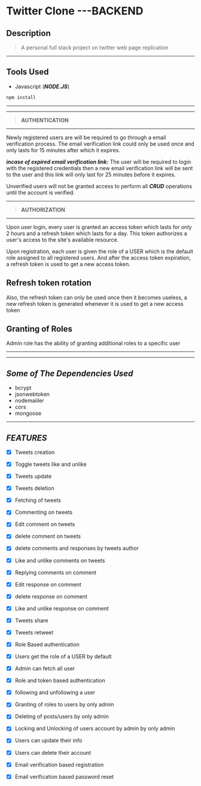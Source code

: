 # Twitter Clone ---BACKEND
## Description
> A personal full stack project on twitter web page replication
___
## **Tools Used**
* Javascript (**_NODE.JS_**)

```javascript
npm install
```
---
---
> **AUTHENTICATION**
---

Newly registered users are will be required to go through a email verification process. The email verification link could only be used once and only lasts for 15 minutes after which it expires.

_**incase of expired email verification link:**_ The user will be required to login with the registered credentials then a new email verification link will be sent to the user and this link will only last for 25 minutes before it expires.

Unverified users will not be granted access to perform all _**CRUD**_ operations until the account is verified.

---
> **AUTHORIZATION**
---

Upon user login, every user is granted an access token which lasts for only 2 hours and a refresh token which lasts for a day. This token authorizes a user's access to the site's available resource. 

Upon registration, each user is given the role of a USER which is the default role assigned to all registered users. And after the access token expiration, a refresh token is used to get a new access token.

**Refresh token rotation**
---
Also, the refresh token can only be used once then it becomes useless, a new refresh token is generated whenever it is used to get a new access token

**Granting of Roles**
---
Admin role has the ability of granting additional roles to a specific user

---
---

## _Some of The Dependencies Used_
* bcrypt
* jsonwebtoken
* nodemaiiler
* cors
* mongoose

***
## _FEATURES_
* [x] Tweets creation
* [x] Toggle tweets like and unlike
* [x] Tweets update
* [x] Tweets deletion
* [x] Fetching of tweets
* [x] Commenting on tweets
* [x] Edit comment on tweets
* [x] delete comment on tweets
* [x] delete comments and responses by tweets author
* [x] Like and unlike comments on tweets
* [x] Replying comments on comment
* [x] Edit response on comment
* [x] delete response on comment
* [x] Like and unlike response on comment
* [x] Tweets share
* [x] Tweets retweet
* [x] Role Based authentication
* [x] Users get the role of a USER by default
* [x] Admin can fetch all user
* [x] Role and token based authentication
* [x] following and unfollowing a user
* [x] Granting of roles to users by only admin
* [x] Deleting of posts/users by only admin
* [x] Locking and Unlocking of users account by admin by only admin
* [x] Users can update their info
* [x] Users can delete their account
* [x] Email verification based registration
* [x] Email verification based password reset


